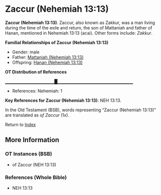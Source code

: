 # Zaccur (Nehemiah 13:13)
**Zaccur (Nehemiah 13:13)**. 
Zaccur, also known as Zakkur, was a man living during the time of the exile and return, the son of Mattaniah and father of Hanan, mentioned in Nehemiah 13:13 (acai). 
Other forms include: 
*Zakkur*. 




**Familial Relationships of Zaccur (Nehemiah 13:13)**


* Gender: male
* Father: [Mattaniah (Nehemiah 13:13)](Mattaniah.10.md)
* Offspring: [Hanan (Nehemiah 13:13)](Hanan.8.md)


**OT Distribution of References**

▁▁▁▁▁▁▁▁▁▁▁▁▁▁▁█▁▁▁▁▁▁▁▁▁▁▁▁▁▁▁▁▁▁▁▁▁▁▁
* References: Nehemiah: 1



**Key References for Zaccur (Nehemiah 13:13)**: 
NEH 13:13. 


In the Old Testament (BSB), words representing “Zaccur (Nehemiah 13:13)” are translated as 
*of Zaccur* (1x). 




Return to [Index](00-Index.md)

## More Information

### OT Instances (BSB)

* of Zaccur (NEH 13:13)



### References (Whole Bible)

* NEH 13:13



